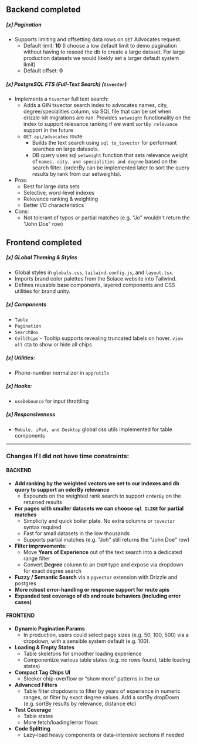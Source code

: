 ## Backend completed

##### [x] Pagination

- Supports limiting and offsetting data rows on `GET` Advocates request.
  - Default limit: **10** (I choose a low default limit to demo pagination without having to reseed
    the db to create a large dataset. For large production datasets we would likekly set a larger
    default system limit)
  - Default offset: **0**

##### [x] PostgreSQL FTS (Full-Text Search) (`tsvector`)

- Implements a `tsvector` full text search:
  - Adds a GIN tsvector search index to advocates names, city, degree/specialities column, via SQL
    file that can be set when drizzle-kit migrations are run. Provides `setweight` functionality on
    the index to support relevance ranking if we want `sortBy relevance` support in the future
  - `GET api/advocates` route:
    - Builds the text search using `sql to_tsvector` for performant searches on large datasets.
    - DB query uses sql `setweight` function that sets relevance weight of
      `names, city, and specialities and degree` based on the search filter. (orderBy can be
      implemented later to sort the query results by rank from our setweights).
- Pros:
  - Best for large data sets
  - Selective, word-level indexes
  - Relevance ranking & weighting
  - Better I/O characteristics
- Cons:
  - Not tolerant of typos or partial matches (e.g. "Jo" wouldn't return the "John Doe" row)

## Frontend completed

##### [x] GLobal Theming & Styles

- Global styles in `globals.css`, `tailwind.config.js`, and `layout.tsx`.
- Imports brand color palettes from the Solace website into Tailwind.
- Defines reusable base components, layered components and CSS utilities for brand unity.

##### [x] Components

- `Table`
- `Pagination`
- `SearchBox`
- `CellChips` - Tooltip supports revealing truncated labels on hover. `view all` cta to show or hide
  all chips

##### [x] Utilities:

- Phone-number normalizer in `app/utils`

##### [x] Hooks:

- `useDebounce` for input throttling

##### [x] Responsiveness

- `Mobile, iPad, and Desktop` global css utils implemented for table components

---

### Changes If I did not have time constraints:

#### BACKEND

- **Add ranking by the weighted vectors we set to our indexes and db query to support an oderBy
  relevance**
  - Expounds on the weighted rank search to support `orderBy` on the returned results
- **For pages with smaller datasets we can choose `sql ILIKE` for partial matches**
  - Simplicity and quick boiler plate. No extra columns or `tsvector` syntax required
  - Fast for small datasets in the low thousands
  - Supports partial matches (e.g. "Joh" still returns the "John Doe" row)
- **Filter improvements**:
  - Move **Years of Experience** out of the text search into a dedicated range filter
  - Convert **Degree** column to an `ENUM` type and expose via dropdown for exact degree search
- **Fuzzy / Semantic Search** via a `pgvector` extension with Drizzle and postgres
- **More robust error-handling or response support for route apis**
- **Expanded test coverage of db and route behaviors (including error cases)**

#### FRONTEND

- **Dynamic Pagination Params**
  - In production, users could select page sizes (e.g. 50, 100, 500) via a dropdown, with a sensible
    system default (e.g. 100).
- **Loading & Empty States**
  - Table skeletons for smoother loading experience
  - Componentize various table states (e.g. no rows found, table loading states)
- **Compact Tag Chips UI**
  - Sleeker chip-overflow or “show more” patterns in the ux
- **Advanced Filters**
  - Table filter dropdowns to filter by years of experience in numeric ranges, or filter by exact
    degree values. Add a sortBy dropDown (e.g. sortBy results by relevance, distance etc)
- **Test Coverage**
  - Table states
  - More fetch/loading/error flows
- **Code Splitting**
  - Lazy-load heavy components or data-intensive sections if needed
